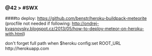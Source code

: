 ### @42 > #SWX

####to deploy:
https://github.com/benstr/heroku-buildpack-meteorite
(procfile not needed if following: http://ondrej-kvasnovsky.blogspot.cz/2013/05/how-to-deploy-meteor-on-heroku-with.html)

don't forget full path when 
$heroku config:set ROOT_URL http://<app-name>herokuapp.com

